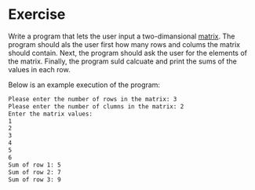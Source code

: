 # Exercise

Write a program that lets the user input a two-dimansional
[matrix](<https://en.wikipedia.org/wiki/Matrix_(mathematics)>).
The program should als the user first how many rows and colums the
matrix should contain. Next, the program should ask the user for
the elements of the matrix. Finally, the program suld calcuate and
print the sums of the values in each row.

Below is an example execution of the program:

```zsh
Please enter the number of rows in the matrix: 3
Please enter the number of clumns in the matrix: 2
Enter the matrix values:
1
2
3
4
5
6
Sum of row 1: 5
Sum of row 2: 7
Sum of row 3: 9
```

